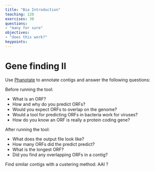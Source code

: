 ```yaml
---
title: "Bia Introduction"
teaching: 120
exercises: 30
questions:
- "many for sure"
objectives:
- "does this work?"
keypoints:
---
```


# Gene finding II

Use [Phanotate](https://github.com/deprekate/PHANOTATE) to annotate contigs and answer the following questions:

Before running the tool:  

- What is an ORF?
- How and why do you predict ORFs?
- Would you expect ORFs to overlap on the genome?
- Would a tool for predicting ORFs in bacteria work for viruses?
- How do you know an ORF is really a protein coding gene?

After running the tool:

- What does the output file look like?
- How many ORFs did the predict predict?
- What is the longest ORF?
- Did you find any overlapping ORFs in a contig?

Find similar contigs with a custering method: AAI ?
